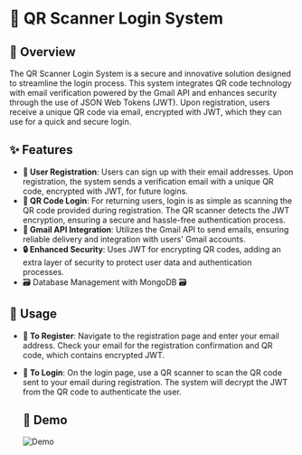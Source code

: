 
# 📱 QR Scanner Login System

## 🌟 Overview

The QR Scanner Login System is a secure and innovative solution designed to streamline the login process. This system integrates QR code technology with email verification powered by the Gmail API and enhances security through the use of JSON Web Tokens (JWT). Upon registration, users receive a unique QR code via email, encrypted with JWT, which they can use for a quick and secure login.

## ✨ Features

- **👤 User Registration**: Users can sign up with their email addresses. Upon registration, the system sends a verification email with a unique QR code, encrypted with JWT, for future logins.
- **🔐 QR Code Login**: For returning users, login is as simple as scanning the QR code provided during registration. The QR scanner detects the JWT encryption, ensuring a secure and hassle-free authentication process.
- **📧 Gmail API Integration**: Utilizes the Gmail API to send emails, ensuring reliable delivery and integration with users' Gmail accounts.
- **🔒 Enhanced Security**: Uses JWT for encrypting QR codes, adding an extra layer of security to protect user data and authentication processes.
- 🗃️ Database Management with MongoDB 🗃️





## 📖 Usage

- **📝 To Register**: Navigate to the registration page and enter your email address. Check your email for the registration confirmation and QR code, which contains encrypted JWT.
- **🔑 To Login**: On the login page, use a QR scanner to scan the QR code sent to your email during registration. The system will decrypt the JWT from the QR code to authenticate the user.

  ## 📱 Demo
  ![Demo](https://github.com/durgesh4040/QRScanner/blob/a490c092c6140e08a324d9eb46ef962709d03850/public/Animation.gif)
  


